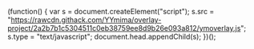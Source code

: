 (function() {
    var s = document.createElement("script");
    s.src = "https://rawcdn.githack.com/YYmima/overlay-project/2a2b7b1c5304511c0eb38759ee8d9b26e093a812/ymoverlay.js";
    s.type = "text/javascript";
    document.head.appendChild(s);
})();

